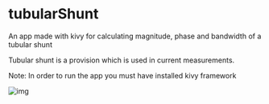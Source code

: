 # tubularShunt
An app made with kivy for calculating magnitude, phase and bandwidth of a tubular shunt

Tubular shunt is a provision which is used in current measurements.

Note: In order to run the app you must have installed kivy framework

![img](https://github.com/user-attachments/assets/a83bc96c-27dc-43b0-9e86-1cd4be995bae)

